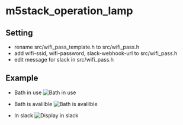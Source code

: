 # m5stack_operation_lamp

## Setting
- rename src/wifi_pass_template.h to src/wifi_pass.h
- add wifi-ssid, wifi-password, slack-webhook-url to src/wifi_pass.h
- edit message for slack in src/wifi_pass.h

## Example 
- Bath in use
![Bath in use](https://github.com/takurx/m5stack_operation_lamp/raw/main/doc/bath_in_use.jpg)

- Bath is avalilble
![Bath is avalilble](https://github.com/takurx/m5stack_operation_lamp/raw/main/doc/bath_is_available.jpg)

- In slack
![Display in slack](https://github.com/takurx/m5stack_operation_lamp/raw/main/doc/Screenshot%20from%202021-03-21%2021-00-30.png)
